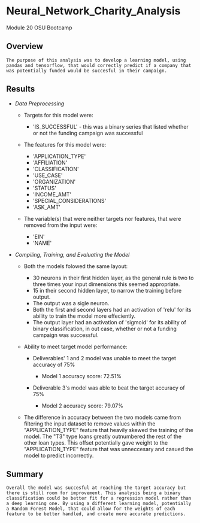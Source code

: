 # Neural_Network_Charity_Analysis

Module 20 OSU Bootcamp

## Overview

    The purpose of this analysis was to develop a learning model, using pandas and tensorflow, that would correctly predict if a company that was potentially funded would be succesful in their campaign.

## Results

- _Data Preprocessing_

  - Targets for this model were:

    - 'IS_SUCCESSFUL' - this was a binary series that listed whether or not the funding campaign was successful

  - The features for this model were:

    - 'APPLICATION_TYPE'
    - 'AFFILIATION'
    - 'CLASSIFICATION'
    - 'USE_CASE'
    - 'ORGANIZATION'
    - 'STATUS'
    - 'INCOME_AMT'
    - 'SPECIAL_CONSIDERATIONS'
    - 'ASK_AMT'

  - The variable(s) that were neither targets nor features, that were removed from the input were:

    - 'EIN'
    - 'NAME'

- _Compiling, Training, and Evaluating the Model_

  - Both the models folowed the same layout:

    - 30 neurons in their first hidden layer, as the general rule is two to three times your input dimensions this seemed appropriate.
    - 15 in their second hidden layer, to narrow the training before output.
    - The output was a sigle neuron.
    - Both the first and second layers had an activation of 'relu' for its ability to train the model more effeciently.
    - The output layer had an activation of 'sigmoid' for its ability of binary classification, in out case, whether or not a funding campaign was successful.

  - Ability to meet target model performance:

    - Deliverables' 1 and 2 model was unable to meet the target accuracy of 75%

      - Model 1 accuracy score: 72.51%

    - Deliverable 3's model was able to beat the target accuracy of 75%

      - Model 2 accuracy score: 79.07%

  - The difference in accuracy between the two models came from filtering the input dataset to remove values within the "APPLICATION_TYPE" feature that heavily skewed the training of the model. The "T3" type loans greatly outnumbered the rest of the other loan types. This offset potentially gave weight to the "APPLICATION_TYPE" feature that was unneccesary and casued the model to predict incorrectly.

## Summary

    Overall the model was succesful at reaching the target accuracy but there is still room for improvement. This analysis being a binary classification could be better fit for a regression model rather than a deep learning one. By using a different learning model, potentially a Random Forest Model, that could allow for the weights of each feature to be better handled, and create more accurate predictions.
